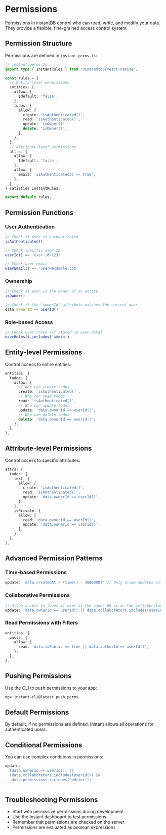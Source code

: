 # Permissions

Permissions in InstantDB control who can read, write, and modify your data. They provide a flexible, fine-grained access control system.

## Permission Structure

Permissions are defined in `instant.perms.ts`:

```typescript
// instant.perms.ts
import type { InstantRules } from '@instantdb/react-native';

const rules = {
  // Entity-level permissions
  entities: {
    allow: {
      $default: 'false',
    },
    todos: {
      allow: {
        create: 'isAuthenticated()',
        read: 'isAuthenticated()',
        update: 'isOwner()',
        delete: 'isOwner()',
      },
    },
  },
  // Attribute-level permissions
  attrs: {
    allow: {
      $default: 'false',
    },
    allow: {
      email: 'isAuthenticated() == true',
    },
  },
} satisfies InstantRules;

export default rules;
```

## Permission Functions

### User Authentication

```javascript
// Check if user is authenticated
isAuthenticated()

// Check specific user ID
userId() == 'user-id-123'

// Check user email
userEmail() == 'user@example.com'
```

### Ownership

```javascript
// Check if user is the owner of an entity
isOwner()

// Check if the 'ownerId' attribute matches the current user
data.ownerId == userId()
```

### Role-based Access

```javascript
// Check user roles (if stored in user data)
userRoles().includes('admin')
```

## Entity-level Permissions

Control access to entire entities:

```typescript
entities: {
  todos: {
    allow: {
      // Who can create todos
      create: 'isAuthenticated()',
      // Who can read todos
      read: 'isAuthenticated()',
      // Who can update todos
      update: 'data.ownerId == userId()',
      // Who can delete todos
      delete: 'data.ownerId == userId()',
    },
  },
},
```

## Attribute-level Permissions

Control access to specific attributes:

```typescript
attrs: {
  todos: {
    text: {
      allow: {
        create: 'isAuthenticated()',
        read: 'isAuthenticated()',
        update: 'data.ownerId == userId()',
      },
    },
    isPrivate: {
      allow: {
        read: 'data.ownerId == userId()',
        update: 'data.ownerId == userId()',
      },
    },
  },
},
```

## Advanced Permission Patterns

### Time-based Permissions

```javascript
update: 'data.createdAt > (time() - 3600000)' // Only allow updates within 1 hour
```

### Collaborative Permissions

```javascript
// Allow access to todos if user is the owner OR is in the collaborators list
update: 'data.ownerId == userId() || data.collaborators.includes(userId())'
```

### Read Permissions with Filters

```typescript
entities: {
  posts: {
    allow: {
      read: 'data.isPublic == true || data.authorId == userId()',
    },
  },
},
```

## Pushing Permissions

Use the CLI to push permissions to your app:

```bash
npx instant-cli@latest push perms
```

## Default Permissions

By default, if no permissions are defined, Instant allows all operations for authenticated users.

## Conditional Permissions

You can use complex conditions in permissions:

```typescript
update: `
  (data.ownerId == userId()) || 
  (data.collaborators.includes(userId()) && 
   data.permissions.includes('editor'))
`
```

## Troubleshooting Permissions

- Start with permissive permissions during development
- Use the Instant dashboard to test permissions
- Remember that permissions are checked on the server
- Permissions are evaluated as boolean expressions